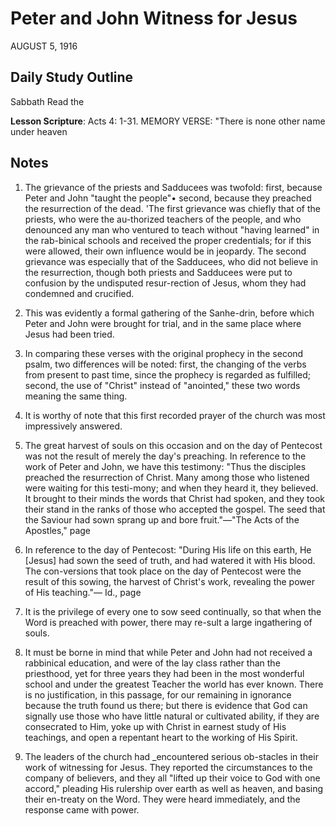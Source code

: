 # Peter and John Witness for Jesus
AUGUST 5, 1916

## Daily Study Outline

Sabbath Read the

**Lesson Scripture**: Acts 4: 1-31. MEMORY VERSE: "There is none other name under heaven

## Notes

1. The grievance of the priests and Sadducees was twofold: first, because Peter and John "taught the people"• second, because they preached the resurrection of the dead. 'The first grievance was chiefly that of the priests, who were the au-thorized teachers of the people, and who denounced any man who ventured to teach without "having learned" in the rab-binical schools and received the proper credentials; for if this were allowed, their own influence would be in jeopardy. The second grievance was especially that of the Sadducees, who did not believe in the resurrection, though both priests and Sadducees were put to confusion by the undisputed resur-rection of Jesus, whom they had condemned and crucified.

2. This was evidently a formal gathering of the Sanhe-drin, before which Peter and John were brought for trial, and in the same place where Jesus had been tried.

3. In comparing these verses with the original prophecy in the second psalm, two differences will be noted: first, the changing of the verbs from present to past time, since the prophecy is regarded as fulfilled; second, the use of "Christ" instead of "anointed," these two words meaning the same thing.

4. It is worthy of note that this first recorded prayer of the church was most impressively answered.

5. The great harvest of souls on this occasion and on the day of Pentecost was not the result of merely the day's preaching. In reference to the work of Peter and John, we have this testimony: "Thus the disciples preached the resurrection of Christ. Many among those who listened were waiting for this testi-mony; and when they heard it, they believed. It brought to their minds the words that Christ had spoken, and they took their stand in the ranks of those who accepted the gospel. The seed that the Saviour had sown sprang up and bore fruit."—"The Acts of the Apostles," page

60. In reference to the day of Pentecost: "During His life on this earth, He [Jesus] had sown the seed of truth, and had watered it with His blood. The con-versions that took place on the day of Pentecost were the result of this sowing, the harvest of Christ's work, revealing the power of His teaching."— Id., page

45. It is the privilege of every one to sow seed continually, so that when the Word is preached with power, there may re-sult a large ingathering of souls.

7. It must be borne in mind that while Peter and John had not received a rabbinical education, and were of the lay class rather than the priesthood, yet for three years they had been in the most wonderful school and under the greatest Teacher the world has ever known. There is no justification, in this passage, for our remaining in ignorance because the truth found us there; but there is evidence that God can signally use those who have little natural or cultivated ability, if they are consecrated to Him, yoke up with Christ in earnest study of His teachings, and open a repentant heart to the working of His Spirit.

8. The leaders of the church had _encountered serious ob-stacles in their work of witnessing for Jesus. They reported the circumstances to the company of believers, and they all "lifted up their voice to God with one accord," pleading His rulership over earth as well as heaven, and basing their en-treaty on the Word. They were heard immediately, and the response came with power.
